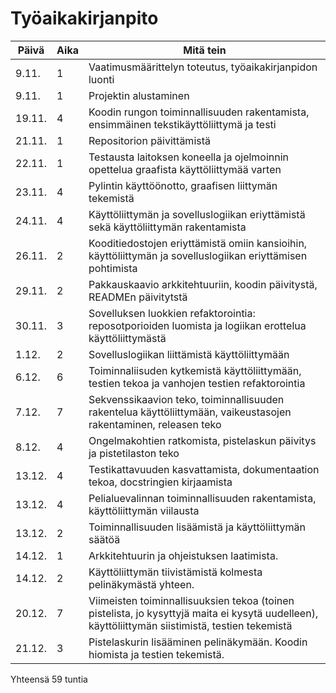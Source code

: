 # Työaikakirjanpito

Päivä | Aika | Mitä tein
----- | ---- | ------------
9.11. |   1  | Vaatimusmäärittelyn toteutus, työaikakirjanpidon luonti
9.11. |   1  | Projektin alustaminen
19.11.|   4  | Koodin rungon toiminnallisuuden rakentamista, ensimmäinen tekstikäyttöliittymä ja testi
21.11.|   1  | Repositorion päivittämistä
22.11.|   1  | Testausta laitoksen koneella ja ojelmoinnin opettelua graafista käyttöliittymää varten
23.11.|   4  | Pylintin käyttöönotto, graafisen liittymän tekemistä
24.11.|   4  | Käyttöliittymän ja sovelluslogiikan eriyttämistä sekä käyttöliittymän rakentamista
26.11.|   2  | Kooditiedostojen eriyttämistä omiin kansioihin, käyttöliittymän ja sovelluslogiikan eriyttämisen pohtimista
29.11.|   2  | Pakkauskaavio arkkitehtuuriin, koodin päivitystä, READMEn päivitytstä
30.11.|   3  | Sovelluksen luokkien refaktorointia: reposotporioiden luomista ja logiikan erottelua käyttöliittymästä
1.12. |   2  | Sovelluslogiikan liittämistä käyttöliittymään
6.12. |   6  | Toiminnaliisuden kytkemistä käyttöliittymään, testien tekoa ja vanhojen testien refaktorointia
7.12. |   7  | Sekvenssikaavion teko, toiminnallisuuden rakentelua käyttöliittymään, vaikeustasojen rakentaminen, releasen teko
8.12. |   4  | Ongelmakohtien ratkomista, pistelaskun päivitys ja pistetilaston teko
13.12.|   4  | Testikattavuuden kasvattamista, dokumentaation tekoa, docstringien kirjaamista
13.12.|   4  | Pelialuevalinnan toiminnallisuuden rakentamista, käyttöliittymän viilausta
13.12.|   2  | Toiminnallisuuden lisäämistä ja käyttöliittymän säätöä
14.12.|   1  | Arkkitehtuurin ja ohjeistuksen laatimista.
14.12.|   2  | Käyttöliittymän tiivistämistä kolmesta pelinäkymästä yhteen.
20.12.|   7  | Viimeisten toiminnallisuuksien tekoa (toinen pistelista, jo kysyttyjä maita ei kysytä uudelleen), käyttöliittymän siistimistä, testien tekemistä
21.12.|   3  | Pistelaskurin lisääminen pelinäkymään. Koodin hiomista ja testien tekemistä.

Yhteensä 59 tuntia
